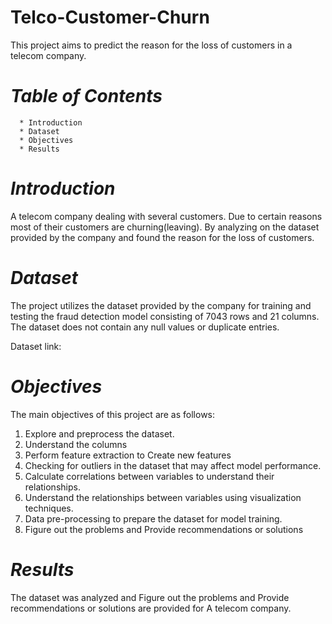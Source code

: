 # Telco-Customer-Churn
This project aims to predict the reason for the loss of customers in a telecom company.

# _Table of Contents_

      * Introduction
      * Dataset
      * Objectives
      * Results

# _Introduction_

A telecom company dealing with several customers. Due to certain reasons most of their customers are churning(leaving).  By analyzing on the dataset provided by the company and found the reason for the loss of customers.

# _Dataset_

The project utilizes the dataset provided by the company for training and testing the fraud detection model consisting of 7043 rows and 21 columns. The dataset does not contain any null values or duplicate entries. 

Dataset link: 


# _Objectives_
The main objectives of this project are as follows:

   1. Explore and preprocess the dataset.
   2. Understand the columns
   3. Perform feature extraction to Create new features 
   4. Checking for outliers in the dataset that may affect model performance.
   5. Calculate correlations between variables to understand their relationships.
   6. Understand the relationships between variables using visualization techniques.
   7. Data pre-processing to prepare the dataset for model training.
   8. Figure out the problems and Provide recommendations or solutions


# _Results_
The dataset was analyzed and Figure out the problems and Provide recommendations or solutions are provided for A telecom company.
